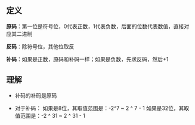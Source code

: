 ## 定义

**原码**：第一位是符号位，0代表正数，1代表负数，后面的位数代表数值，直接对应其二进制

**反码**：除符号位，其他位取反

**补码**：如果是正数，原码和补码一样；如果是负数，先求反码，然后+1

## 理解

* 补码的补码是原码

* 对于补码：
如果是8位，其取值范围是：-2^7 ~ 2 ^ 7 - 1
如果是32位，其取值范围是：-2 ^ 31 ~ 2 ^ 31 - 1